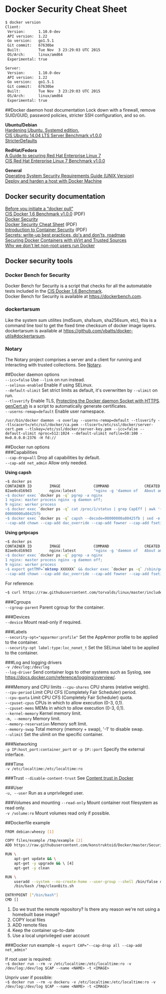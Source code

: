 # Docker Security Cheat Sheet  
  
```sh
$ docker version
Client:
 Version:      1.10.0-dev
 API version:  1.22
 Go version:   go1.5.1
 Git commit:   67630be
 Built:        Tue Nov  3 23:29:03 UTC 2015
 OS/Arch:      linux/amd64
 Experimental: true

Server:
 Version:      1.10.0-dev
 API version:  1.22
 Go version:   go1.5.1
 Git commit:   67630be
 Built:        Tue Nov  3 23:29:03 UTC 2015
 OS/Arch:      linux/amd64
 Experimental: true
```

##Docker daemon host documentation
Lock down with a firewall, remove SUID/GUID, password policies, stricter SSH configuration, and so on.  

**Ubuntu/Debian**  
[Hardening Ubuntu. Systemd edition.](https://github.com/konstruktoid/hardening/)  
[CIS Ubuntu 14.04 LTS Server Benchmark v1.0.0](https://benchmarks.cisecurity.org/downloads/show-single/?file=ubuntu1404.100)  
[StricterDefaults](https://help.ubuntu.com/community/StricterDefaults)  

**RedHat/Fedora**  
[A Guide to securing Red Hat Enterprise Linux 7](https://access.redhat.com/documentation/en-US/Red_Hat_Enterprise_Linux/7/html/Security_Guide/)  
[CIS Red Hat Enterprise Linux 7 Benchmark v1.0.0](https://benchmarks.cisecurity.org/downloads/show-single/?file=rhel7.100)  

**General**  
[Operating System Security Requirements Guide (UNIX Version)](http://stigviewer.com/stig/unix_srg/)  
[Deploy and harden a host with Docker Machine](http://konstruktoid.net/2015/02/23/deploy-and-harden-a-host-with-docker-machine/)  

## Docker security documentation  
[Before you initiate a “docker pull”](https://securityblog.redhat.com/2014/12/18/before-you-initiate-a-docker-pull/)  
[CIS Docker 1.6 Benchmark v1.0.0](https://benchmarks.cisecurity.org/downloads/show-single/index.cfm?file=docker16.100) (PDF)  
[Docker Security](https://docs.docker.com/articles/security/)  
[Docker Security Cheat Sheet](http://container-solutions.com/content/uploads/2015/06/15.06.15_DockerCheatSheet_A2.pdf) (PDF)  
[Introduction to Container Security](https://d3oypxn00j2a10.cloudfront.net/assets/img/Docker%20Security/WP_Intro_to_container_security_03.20.2015.pdf) (PDF)  
[Secrets: write-up best practices, do's and don'ts, roadmap](https://github.com/docker/docker/issues/13490)  
[Securing Docker Containers with sVirt and Trusted Sources](http://crunchtools.com/securing-docker-svirt/)  
[Why we don't let non-root users run Docker](http://www.projectatomic.io/blog/2015/08/why-we-dont-let-non-root-users-run-docker-in-centos-fedora-or-rhel/)  

## Docker security tools
### Docker Bench for Security
Docker Bench for Security is a script that checks for all the automatable tests included in the [CIS Docker 1.6 Benchmark](https://benchmarks.cisecurity.org/downloads/show-single/index.cfm?file=docker16.100).  
Docker Bench for Security is available at https://dockerbench.com.

### dockertarsum  
Like the system sum utilites (md5sum, sha1sum, sha256sum, etc), this is a command line tool to get the fixed time checksum of docker image layers.  
dockertarsum is available at https://github.com/vbatts/docker-utils#dockertarsum.  

### Notary
The Notary project comprises a server and a client for running and interacting with trusted collections. See [Notary](https://github.com/docker/notary).

##Docker daemon options  
`--icc=false` Use `--link` on run instead.  
`--selinux-enabled` Enable if using SELinux.  
`--default-ulimit` Set strict limits as default, it's overwritten by `--ulimit` on run.  
`--tlsverify` Enable TLS, [Protecting the Docker daemon Socket with HTTPS](https://docs.docker.com/articles/https/). [genCert.sh](https://github.com/konstruktoid/Docker/blob/master/Scripts/genCert.sh) is a script to automatically generate certificates.  
`--userns-remap=default` Enable user namespace.  

`/usr/bin/docker daemon -s overlay --userns-remap=default --tlsverify --tlscacert=/etc/ssl/docker/ca.pem --tlscert=/etc/ssl/docker/server-cert.pem --tlskey=/etc/ssl/docker/server-key.pem --icc=false --default-ulimit nproc=512:1024 --default-ulimit nofile=50:100 -H=0.0.0.0:2376 -H fd://`

##Docker run options  
###Capabilities  
`--cap-drop=all` Drop all capabilities by default.  
`--cap-add net_admin` Allow only needed.  

**Using capsh**  
```sh  
~$ docker ps
CONTAINER ID        IMAGE               COMMAND                CREATED             STATUS              PORTS                           NAMES
82ae0cd169d3        nginx:latest        "nginx -g 'daemon of   About an hour ago   Up About an hour    443/tcp, 0.0.0.0:8080->80/tcp   nginx
~$ docker exec `docker ps -q` pgrep -a nginx
1 nginx: master process nginx -g daemon off;
9 nginx: worker process
~$ docker exec `docker ps -q` cat /proc/1/status | grep CapEff | awk '{print $NF}'
00000000a80425fb
~$ docker exec `docker ps -q` capsh --decode=00000000a80425fb | sed -e 's/.*=//' -e 's/cap_/--cap-add /g' -e 's/,/ /g'
--cap-add chown --cap-add dac_override --cap-add fowner --cap-add fsetid --cap-add kill --cap-add setgid --cap-add setuid --cap-add setpcap --cap-add net_bind_service --cap-add net_raw --cap-add sys_chroot --cap-add mknod --cap-add audit_write --cap-add setfcap
```  

**Using getpcaps**  
```sh
~$ docker ps
CONTAINER ID        IMAGE               COMMAND                CREATED             STATUS              PORTS                           NAMES
82ae0cd169d3        nginx:latest        "nginx -g 'daemon of   About an hour ago   Up About an hour    443/tcp, 0.0.0.0:8080->80/tcp   nginx
~$ docker exec `docker ps -q` pgrep -a nginx
1 nginx: master process nginx -g daemon off;
9 nginx: worker process
~$ export getTMP=`mktemp XXXXXX` && docker exec `docker ps -q` /sbin/getpcaps 1 2> $getTMP && cat $getTMP | sed -e 's/.*=//' -e 's/cap_/--cap-add /g' -e 's/,/ /g'
--cap-add chown --cap-add dac_override --cap-add fowner --cap-add fsetid --cap-add kill --cap-add setgid --cap-add setuid --cap-add setpcap --cap-add net_bind_service --cap-add net_raw --cap-add sys_chroot --cap-add mknod --cap-add audit_write --cap-add setfcap+eip
```  

For reference:  
```sh
~$ curl https://raw.githubusercontent.com/torvalds/linux/master/include/uapi/linux/capability.h | grep " CAP_" | awk '{print $2, $3}'
```

###Cgroups  
`--cgroup-parent` Parent cgroup for the container.  

###Devices  
`--device` Mount read-only if required.  

###Labels  
`--security-opt="apparmor:profile"` Set the AppArmor profile to be applied to the container.  
`--security-opt label:type:lxc_nonet_t` Set the SELinux label to be applied to the container.  

###Log and logging drivers  
`-v /dev/log:/dev/log`  
`--log-driver` Send container logs to other systems such as Syslog, see https://docs.docker.com/reference/logging/overview/.

###Memory and CPU limits
`--cpu-shares` CPU shares (relative weight).  
`--cpu-period` Limit CPU CFS (Completely Fair Scheduler) period.  
`--cpu-quota` Limit CPU CFS (Completely Fair Scheduler) quota.  
`--cpuset-cpus` CPUs in which to allow execution (0-3, 0,1).  
`--cpuset-mems` MEMs in which to allow execution (0-3, 0,1).  
`--kernel-memory` Kernel memory limit.  
`-m, --memory` Memory limit.  
`--memory-reservation` Memory soft limit.  
`--memory-swap` Total memory (memory + swap), '-1' to disable swap.  
`--ulimit` Set the ulimit on the specific container.  

###Networking  
`-p IP:host_port:container_port` or `-p IP::port` Specify the external interface.  

###Time  
`-v /etc/localtime:/etc/localtime:ro`  

###Trust
`--disable-content-trust` See [Content trust in Docker](https://docs.docker.com/security/trust/content_trust/)  

###User  
`-u, --user` Run as a unprivileged user.  

###Volumes and mounting
`--read-only` Mount container root filesystem as read only.  
`-v /volume:ro` Mount volumes read only if possible.  

##Dockerfile example
```sh
FROM debian:wheezy [1]

COPY files/example /tmp/example [2]
ADD https://raw.githubusercontent.com/konstruktoid/Docker/master/Security/cleanBits.sh /tmp/cleanBits.sh [3]

RUN \
    apt-get update && \
    apt-get -y upgrade && \ [4]
    apt-get -y clean

RUN \
    useradd --system --no-create-home --user-group --shell /bin/false dockeru && \ [5]
    /bin/bash /tmp/cleanBits.sh

ENTRYPOINT ["/bin/bash"]
CMD []
```

1. Do we trust the remote repository? Is there any reason we're not using a homebuilt base image?  
2. COPY local files  
3. ADD remote files
4. Keep the container up-to-date
5. Use a local unprivileged user account

###Docker run example
`~$ export CAP="--cap-drop all --cap-add net_admin"`  

If root user is required:  
`~$ docker run --rm -v /etc/localtime:/etc/localtime:ro -v /dev/log:/dev/log $CAP --name <NAME> -t <IMAGE>`  

Unpriv user if possible:  
`~$ docker run --rm -u dockeru -v /etc/localtime:/etc/localtime:ro -v /dev/log:/dev/log $CAP --name <NAME> -t <IMAGE>`  
